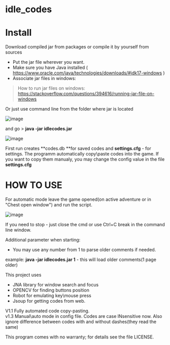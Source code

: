 # idle_codes
Install
============
Download compiled jar from packages or compile it by yourself from sources
 - Put the jar file wherever you want.
 - Make sure you have Java installed ( https://www.oracle.com/java/technologies/downloads/#jdk17-windows )
 - Associate jar files in windows:
> How to run jar files on windows:
> https://stackoverflow.com/questions/394616/running-jar-file-on-windows

Or just use command line from the folder where jar is located 

![image](https://user-images.githubusercontent.com/1526383/141288018-59dd4ec7-2d04-4905-925b-1dd2d52fc63b.png)

and go > **java -jar idlecodes.jar**

![image](https://user-images.githubusercontent.com/1526383/141287974-7b355d66-f26f-4396-bcc3-f825e3dae517.png)

First run creates **codes.db **for saved codes and **settings.cfg** - for settings.
The programm automatically copy\paste codes into the game. If you want to copy them manualy, you may change the config value in the file **settings.cfg**

HOW TO USE
============
For automatic mode leave the game opened(on active adventure or in "Chest open window") and run the script.

![image](https://user-images.githubusercontent.com/1526383/141297842-c0549a87-962b-4743-a797-5ecc24ab08b7.png)

If you need to stop - just close the cmd or use Ctrl+C break in the command line window.

Additional parameter when starting:
- You may use any number from 1 to parse older comments if needed. 
 
example: **java -jar idlecodes.jar 1** - this will load older comments(1 page older)

This project uses 
+ JNA library for window search and focus
+ OPENCV for finding buttons position
+ Robot for emulating key\mouse press
+ Jsoup for getting codes from web.

V1.1
Fully automated code copy-pasting.  
v1.3
Manual\auto mode in config file. 
Codes are case INsensitive now. Also ignore difference between codes with and without dashes(they read the same)






This program comes with no warranty; for details see the file LICENSE.
